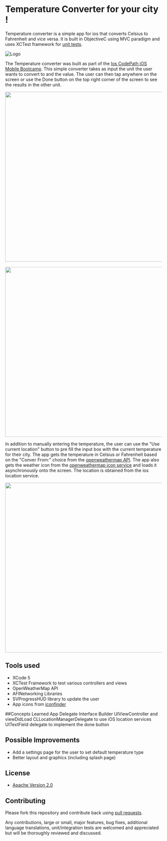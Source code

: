 # Temperature Converter for your city !

Temperature converter is a simple app for ios that converts Celsius to Fahrenheit and vice versa.
It is built in ObjectiveC using MVC paradigm and uses XCTest framework for [unit tests](https://github.com/8indaas/ios-temperature-converter/tree/master/TemperatureConverterTests).

![Logo](http://i.imgur.com/regQR1g.png)

The Temperature converter was built as part of the [Ios CodePath iOS Mobile Bootcamp](http://thecodepath.com/iosbootcamp). This simple converter takes as input the unit the user wants to convert to and the value. The user can then tap anywhere on the screen or use the Done button on the top right corner of the screen to see the results in the other unit.<br/>

<img src="http://i.imgur.com/6VLemGv.png" height="545" />
&nbsp;&nbsp;
<img src="http://i.imgur.com/kbfbx1Z.png" height="545" />
<br/>

In addition to manually entering the temperature, the user can use the "Use current location" button to pre fill the input box with the current temperature for their city. The app gets the temperature in Celsius or Fahrenheit based on the "Conver From:" choice from the [openweathermap API](http://bugs.openweathermap.org/projects/api/wiki/Api_2_5_weather). The app also gets the weather icon from the [openweathermap icon service](http://bugs.openweathermap.org/projects/api/wiki/Weather_Condition_Codes) and loads it asynchronously onto the screen. The location is obtained from the ios location service.

<img src="http://i.imgur.com/SeXsTJr.png" height="545" />

## Tools used
* XCode 5
* XCTest Framework to test various controllers and views
* OpenWeatherMap API
* AFINetworking Libraries
* SVProgressHUD library to update the user
* App icons from [iconfinder](https://www.iconfinder.com/icons/48742/calculator_icon#size=128)

##Concepts Learned
App Delegate
Interface Builder
UIViewController and viewDidLoad
CLLocationManagerDelegate to use iOS location services
UITextField delegate to implement the done button

## Possible Improvements
* Add a settings page for the user to set default temperature type
* Better layout and graphics (including splash page)

## License

* [Apache Version 2.0](http://www.apache.org/licenses/LICENSE-2.0.html)

## Contributing

Please fork this repository and contribute back using
[pull requests](https://github.com/8indaas/ios-temperature-converter/pulls).

Any contributions, large or small, major features, bug fixes, additional
language translations, unit/integration tests are welcomed and appreciated
but will be thoroughly reviewed and discussed.
